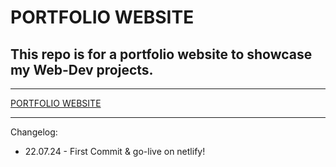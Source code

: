 # PORTFOLIO WEBSITE
## This repo is for a portfolio website to showcase my Web-Dev projects.
---
[PORTFOLIO WEBSITE](https://portfolio-website-onkar.netlify.app/)

---
Changelog:
- 22.07.24 - First Commit & go-live on netlify!